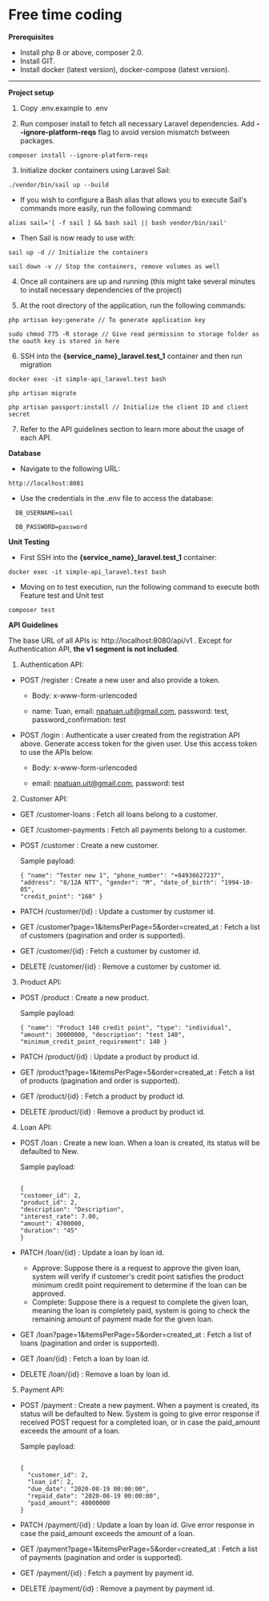 # Free time coding

**Prerequisites**

- Install php 8 or above, composer 2.0.
- Install GIT.
- Install docker (latest version), docker-compose (latest version).

---------------
**Project setup**

1. Copy .env.example to .env


2. Run composer install to fetch all necessary Laravel dependencies. Add **--ignore-platform-reqs** flag to avoid version mismatch between packages.

````
composer install --ignore-platform-reqs
````

3. Initialize docker containers using Laravel Sail:

````
./vendor/bin/sail up --build
````

- If you wish to configure a Bash alias that allows you to execute Sail's commands more easily, run the following command:

````  
alias sail='[ -f sail ] && bash sail || bash vendor/bin/sail'
````

- Then Sail is now ready to use with:

````
sail up -d // Initialize the containers

sail down -v // Stop the containers, remove volumes as well
````

4. Once all containers are up and running (this might take several minutes to install necessary dependencies of the project)


5. At the root directory of the application, run the following commands:

````
php artisan key:generate // To generate application key

sudo chmod 775 -R storage // Give read permission to storage folder as the oauth key is stored in here
````

6. SSH into the **{service_name}_laravel.test_1** container and then run migration

````
docker exec -it simple-api_laravel.test bash

php artisan migrate

php artisan passport:install // Initialize the client ID and client secret
````

7. Refer to the API guidelines section to learn more about the usage of each API.

**Database**

- Navigate to the following URL:

``http://localhost:8081``

- Use the credentials in the .env file to access the database:

````
  DB_USERNAME=sail
  
  DB_PASSWORD=password
````

**Unit Testing**

- First SSH into the **{service_name}_laravel.test_1** container:

````
docker exec -it simple-api_laravel.test bash
````

- Moving on to test execution, run the following command to execute both Feature test and Unit test

````
composer test
````

**API Guidelines**

The base URL of all APIs is: http://localhost:8080/api/v1 . Except for Authentication API, **the v1 segment is not included**.

1. Authentication API:

- POST /register : Create a new user and also provide a token.


    + Body: x-www-form-urlencoded
    
    + name: Tuan, email: npatuan.uit@gmail.com, password: test, password_confirmation: test  

- POST /login : Authenticate a user created from the registration API above. Generate access token for the given user. Use this access token to use the APIs below. 


    + Body: x-www-form-urlencoded

    + email: npatuan.uit@gmail.com, password: test

2. Customer API: 

- GET /customer-loans : Fetch all loans belong to a customer.


- GET /customer-payments : Fetch all payments belong to a customer.


- POST /customer : Create a new customer.

    Sample payload:

    <code>{
  "name": "Tester new 1",
  "phone_number": "+84936627237",
  "address": "8/12A NTT",
  "gender": "M",
  "date_of_birth": "1994-10-05",
  "credit_point": "160"
  }</code>


- PATCH /customer/{id} : Update a customer by customer id.


- GET /customer?page=1&itemsPerPage=5&order=created_at : Fetch a list of customers (pagination and order is supported).


- GET /customer/{id} : Fetch a customer by customer id.
  

- DELETE /customer/{id} : Remove a customer by customer id.


3. Product API:

- POST /product : Create a new product.

  Sample payload:

  <code>{
  "name": "Product 140 credit point",
  "type": "individual",
  "amount": 30000000,
  "description": "test 140",
  "minimum_credit_point_requirement": 140
  }</code>


- PATCH /product/{id} : Update a product by product id.


- GET /product?page=1&itemsPerPage=5&order=created_at : Fetch a list of products (pagination and order is supported).


- GET /product/{id} : Fetch a product by product id.


- DELETE /product/{id} : Remove a product by product id.


4. Loan API:

- POST /loan : Create a new loan. When a loan is created, its status will be defaulted to New.

  Sample payload:

  <code>
  {
  "customer_id": 2,
  "product_id": 2,
  "description": "Description",
  "interest_rate": 7.00,
  "amount": 4700000,
  "duration": "45"
  }
  </code>


- PATCH /loan/{id} : Update a loan by loan id. 
  + Approve: Suppose there is a request to approve the given loan, system will verify if customer's credit point satisfies the product minimum credit point requirement to determine if the loan can be approved.
  + Complete: Suppose there is a request to complete the given loan, meaning the loan is completely paid, system is going to check the remaining amount of payment made for the given loan.


- GET /loan?page=1&itemsPerPage=5&order=created_at : Fetch a list of loans (pagination and order is supported).


- GET /loan/{id} : Fetch a loan by loan id.


- DELETE /loan/{id} : Remove a loan by loan id.

5. Payment API:

- POST /payment : Create a new payment. When a payment is created, its status will be defaulted to New. System is going to give error response if received POST request for a completed loan, or in case the paid_amount exceeds the amount of a loan.

  Sample payload:

  <code>
  {
    "customer_id": 2,
    "loan_id": 2,
    "due_date": "2020-08-19 00:00:00",
    "repaid_date": "2020-08-19 00:00:00",
    "paid_amount": 48000000
  }
  </code>


- PATCH /payment/{id} : Update a loan by loan id. Give error response in case the paid_amount exceeds the amount of a loan. 


- GET /payment?page=1&itemsPerPage=5&order=created_at : Fetch a list of payments (pagination and order is supported).


- GET /payment/{id} : Fetch a payment by payment id.


- DELETE /payment/{id} : Remove a payment by payment id.
